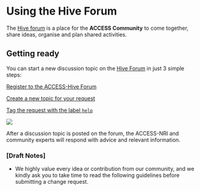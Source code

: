 # Using the Hive Forum

The <a href="https://forum.access-hive.org.au" target="_blank">Hive forum</a> is a place for the **ACCESS Community** to come together, share ideas, organise and plan shared activities.

## Getting ready

You can start a new discussion topic on the <a href="https://forum.access-hive.org.au" target="_blank">Hive Forum</a> in just 3 simple steps: 

<i class="fa-regular fa-square-check nri-light-blue-color with-padding"></i> <a href="https://forum.access-hive.org.au/docs?topic=884" class="checklist-item"> Register to the ACCESS-Hive Forum </a>

<i class="fa-regular fa-square-plus nri-light-blue-color with-padding"></i> <a href="https://forum.access-hive.org.au/docs?topic=790" class="checklist-item"> Create a new topic for your request </a>

<i class="fa-solid fa-tag nri-light-blue-color with-padding"></i> <a href="https://forum.access-hive.org.au/docs?topic=846" class="checklist-item"> Tag the request with the label `help` </a>

<img class="white-background with-padding with-border" src="/assets/ask-on-forum-diagram.png">

After a discussion topic is posted on the forum, the ACCESS-NRI and community experts will respond with advice and relevant information.

### [Draft Notes]

- We highly value every idea or contribution from our community, and we kindly ask you to take time to read the following guidelines before submitting a change request.
